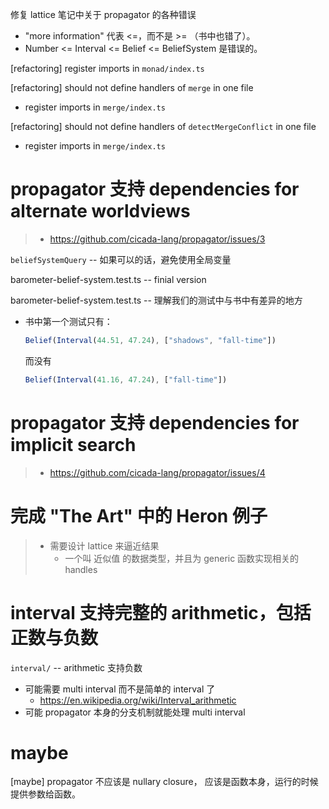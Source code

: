 修复 lattice 笔记中关于 propagator 的各种错误

- "more information" 代表 <=，而不是 >= （书中也错了）。
- Number <= Interval <= Belief <= BeliefSystem 是错误的。

[refactoring] register imports in `monad/index.ts`

[refactoring] should not define handlers of `merge` in one file

- register imports in `merge/index.ts`

[refactoring] should not define handlers of `detectMergeConflict` in one file

- register imports in `merge/index.ts`

# propagator 支持 dependencies for alternate worldviews

> - https://github.com/cicada-lang/propagator/issues/3

`beliefSystemQuery` -- 如果可以的话，避免使用全局变量

barometer-belief-system.test.ts -- finial version

barometer-belief-system.test.ts -- 理解我们的测试中与书中有差异的地方

- 书中第一个测试只有：

  ```typescript
  Belief(Interval(44.51, 47.24), ["shadows", "fall-time"])
  ```

  而没有

  ```typescript
  Belief(Interval(41.16, 47.24), ["fall-time"])
  ```

# propagator 支持 dependencies for implicit search

> - https://github.com/cicada-lang/propagator/issues/4

# 完成 "The Art" 中的 Heron 例子

> - 需要设计 lattice 来逼近结果
>   - 一个叫 近似值 的数据类型，并且为 generic 函数实现相关的 handles

# interval 支持完整的 arithmetic，包括正数与负数

`interval/` -- arithmetic 支持负数

- 可能需要 multi interval 而不是简单的 interval 了
  - https://en.wikipedia.org/wiki/Interval_arithmetic
- 可能 propagator 本身的分支机制就能处理 multi interval

# maybe

[maybe] propagator 不应该是 nullary closure，
应该是函数本身，运行的时候提供参数给函数。
